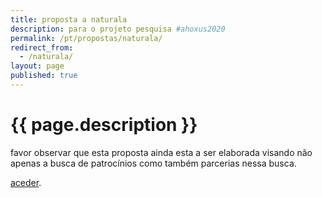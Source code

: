```yaml
---
title: proposta a naturala
description: para o projeto pesquisa #ahoxus2020
permalink: /pt/propostas/naturala/
redirect_from:
  - /naturala/
layout: page
published: true
---
```


# {{ page.description }}

favor observar que esta proposta ainda esta a ser elaborada visando não apenas a busca de patrocínios como também parcerias nessa busca.

[aceder](https://docs.google.com/document/d/1I45xc2cJa5A0MUle59r0VDeNz78y87HhV9ZhDgUQDRw/edit?usp=drivesdk).
